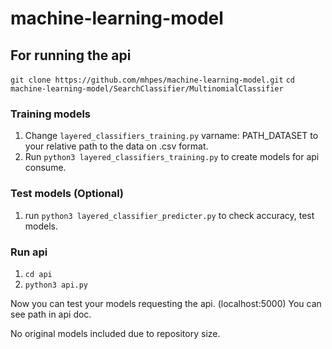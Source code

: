 # machine-learning-model

## For running the api

`git clone https://github.com/mhpes/machine-learning-model.git`
`cd machine-learning-model/SearchClassifier/MultinomialClassifier`

### Training models
 1. Change `layered_classifiers_training.py` varname: PATH_DATASET to your relative path to the data on .csv format.
 2. Run `python3 layered_classifiers_training.py` to create models for api consume.

 ### Test models (Optional)
 1.  run `python3 layered_classifier_predicter.py` to check accuracy, test models.

### Run api
 1. `cd api`
 2. `python3 api.py`

Now you can test your models requesting the api. (localhost:5000)
You can see path in api doc.


No original models included due to repository size.